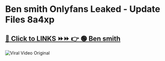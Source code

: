 
 # Ben smith Onlyfans Leaked - Update Files 8a4xp

## <h2><a href="https://clipsfans.com/Ben_smith&ref=git">🔗 Click to LINKS ⏩⏩ 👉 🟢 Ben smith </a></h2>

<a href="https://clipsfans.com/Ben_smith&ref=git" rel="nofollow" data-target="animated-image.originalLink"><img src="https://i.ibb.co.com/xMMVF88/686577567.gif" alt="Viral Video Original" style="max-width: 100%; display: inline-block;" data-target="animated-image.originalImage"></a>

